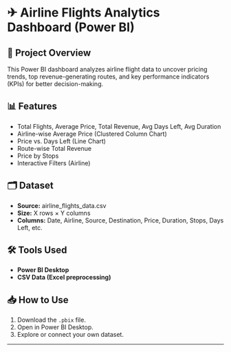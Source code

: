 # ✈ Airline Flights Analytics Dashboard (Power BI)

## 📌 Project Overview
This Power BI dashboard analyzes airline flight data to uncover pricing trends, top revenue-generating routes, and key performance indicators (KPIs) for better decision-making.

## 📊 Features
- Total Flights, Average Price, Total Revenue, Avg Days Left, Avg Duration
- Airline-wise Average Price (Clustered Column Chart)
- Price vs. Days Left (Line Chart)
- Route-wise Total Revenue
- Price by Stops
- Interactive Filters (Airline)

## 🗂 Dataset
- **Source:** airline_flights_data.csv
- **Size:** X rows × Y columns
- **Columns:** Date, Airline, Source, Destination, Price, Duration, Stops, Days Left, etc.


## 🛠 Tools Used
- **Power BI Desktop**
- **CSV Data (Excel preprocessing)**

## 📥 How to Use
1. Download the `.pbix` file.
2. Open in Power BI Desktop.
3. Explore or connect your own dataset.

---
